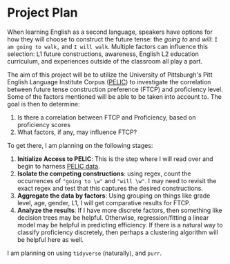 # Project Plan

When learning English as a second language, speakers have options for how they will choose to construct the future tense: the *going to* and *will*: `I am going to walk,` and `I will walk`. Multiple factors can influence this selection: L1 future constructions, awareness, English L2 education curriculum, and experiences outside of the classroom all play a part.

The aim of this project will be to utilize the University of Pittsburgh's Pitt English Language Institute Corpus ([PELIC](https://eli-data-mining-group.github.io/Pitt-ELI-Corpus/)) to investigate the correlation between future tense construction preference (FTCP) and proficiency level. Some of the factors mentioned will be able to be taken into account to. The goal is then to determine:

1.  Is there a correlation between FTCP and Proficiency, based on proficiency scores
2.  What factors, if any, may influence FTCP?

To get there, I am planning on the following stages:

1.  **Initialize Access to PELIC**: This is the step where I will read over and begin to harness [PELIC data](https://github.com/ELI-Data-Mining-Group/PELIC-dataset).
2.  **Isolate the competing constructions**: using regex, count the occurrences of `"going to \w"` and `"will \w"`. I may need to revisit the exact regex and test that this captures the desired constructions.
3.  **Aggregate the data by factors**: Using grouping on things like grade level, age, gender, L1, I will get comparative results for FTCP.
4.  **Analyze the results**: If I have more discrete factors, then something like decision trees may be helpful. Otherwise, regression/fitting a linear model may be helpful in predicting efficiency. If there is a natural way to classify proficiency discretely, then perhaps a clustering algorithm will be helpful here as well.

I am planning on using `tidyverse` (naturally), and `purr`.
